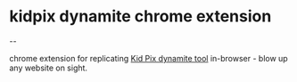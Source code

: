 # kidpix dynamite chrome extension

--

chrome extension for replicating [Kid Pix dynamite tool](https://en.wikipedia.org/wiki/Kid_Pix#Selection_and_Erasing_Tools) in-browser - blow up any website on sight.